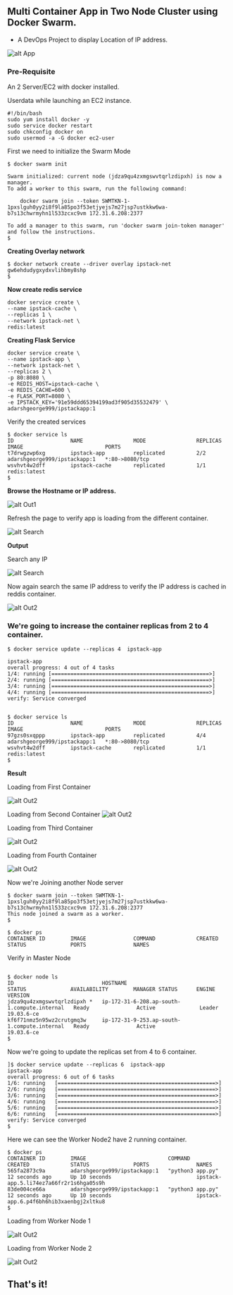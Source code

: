 ## Multi Container App in Two Node Cluster using Docker Swarm.

* A DevOps Project to display Location of IP address.


![alt App](https://github.com/adarshgeorge/docker-swarm-multi_container_app/blob/master/png/home.png)



### Pre-Requisite
An 2 Server/EC2 with docker installed. 

Userdata while launching an EC2 instance.
```
#!/bin/bash
sudo yum install docker -y
sudo service docker restart
sudo chkconfig docker on
sudo usermod -a -G docker ec2-user

```



First we need to initialize the Swarm Mode

```
$ docker swarm init

Swarm initialized: current node (jdza9qu4zxmgswvtqrlzdipxh) is now a manager.
To add a worker to this swarm, run the following command:
   
    docker swarm join --token SWMTKN-1-1pxslguh0yy2i8f9la85po3f53etjyejs7m27jsp7ustkkw6wa-b7s13chwrmyhn1l533zcxc9vm 172.31.6.208:2377

To add a manager to this swarm, run 'docker swarm join-token manager' and follow the instructions.
$
```


**Creating Overlay network**
```
$ docker network create --driver overlay ipstack-net
gw6ehdudygxydxvlihbmy8shp
$

```

**Now create redis service**

```
docker service create \
--name ipstack-cache \
--replicas 1 \
--network ipstack-net \
redis:latest

```


**Creating Flask Service**


```
docker service create \
--name ipstack-app \
--network ipstack-net \
--replicas 2 \
-p 80:8080 \
-e REDIS_HOST=ipstack-cache \
-e REDIS_CACHE=600 \
-e FLASK_PORT=8080 \
-e IPSTACK_KEY='91e59ddd65394199ad3f905d35532479' \
adarshgeorge999/ipstackapp:1
```

Verify the created services

```
$ docker service ls
ID                  NAME                MODE                REPLICAS            IMAGE                          PORTS
t7drwgzwp6xg        ipstack-app         replicated          2/2                 adarshgeorge999/ipstackapp:1   *:80->8080/tcp
wsvhvt4w2dff        ipstack-cache       replicated          1/1                 redis:latest
$

```

**Browse the Hostname or IP address.**

![alt Out1](https://github.com/adarshgeorge/docker-swarm-multi_container_app/blob/master/png/container1.png) 

Refresh the page to verify app is loading from the different container. 

![alt Search](https://github.com/adarshgeorge/docker-swarm-multi_container_app/blob/master/png/container2.png) 


**Output**

Search any IP

![alt Search](https://github.com/adarshgeorge/docker-swarm-multi_container_app/blob/master/png/searching1.png) 


Now again search the same IP address to verify the IP address is cached in reddis container. 

![alt Out2](https://github.com/adarshgeorge/docker-swarm-multi_container_app/blob/master/png/searching2.png) 


### We're going to increase the container replicas from 2 to 4 container.

```
$ docker service update --replicas 4  ipstack-app

ipstack-app
overall progress: 4 out of 4 tasks                                                                                                                                      1/4: running [==================================================>]                                                                        2/4: running [==================================================>]                                                                         
3/4: running [==================================================>]                                                                     
4/4: running [==================================================>]                                                                   verify: Service converged                                                                                                                   


$ docker service ls
ID                  NAME                MODE                REPLICAS            IMAGE                          PORTS
97gzs0sxqppp        ipstack-app         replicated          4/4                 adarshgeorge999/ipstackapp:1   *:80->8080/tcp
wsvhvt4w2dff        ipstack-cache       replicated          1/1                 redis:latest
$

```

**Result**

Loading from First Container

![alt Out2](https://github.com/adarshgeorge/docker-swarm-multi_container_app/blob/master/png/replica1.png) 

Loading from Second Container
![alt Out2](https://github.com/adarshgeorge/docker-swarm-multi_container_app/blob/master/png/replica2.png) 

Loading from Third Container

![alt Out2](https://github.com/adarshgeorge/docker-swarm-multi_container_app/blob/master/png/replica3.png) 

Loading from Fourth Container

![alt Out2](https://github.com/adarshgeorge/docker-swarm-multi_container_app/blob/master/png/replica4.png) 




Now we're Joining another Node server

```
$ docker swarm join --token SWMTKN-1-1pxslguh0yy2i8f9la85po3f53etjyejs7m27jsp7ustkkw6wa-b7s13chwrmyhn1l533zcxc9vm 172.31.6.208:2377
This node joined a swarm as a worker.
$

$ docker ps
CONTAINER ID        IMAGE               COMMAND             CREATED             STATUS              PORTS               NAMES
```

Verify in Master Node

```

$ docker node ls
ID                            HOSTNAME                                      STATUS              AVAILABILITY        MANAGER STATUS      ENGINE VERSION
jdza9qu4zxmgswvtqrlzdipxh *   ip-172-31-6-208.ap-south-1.compute.internal   Ready               Active              Leader              19.03.6-ce
kf6f71nmz5n95wz2crutgmq3w     ip-172-31-9-253.ap-south-1.compute.internal   Ready               Active                                  19.03.6-ce
$
```



Now we're going to update the replicas set from 4 to 6 container. 

```
]$ docker service update --replicas 6  ipstack-app
ipstack-app
overall progress: 6 out of 6 tasks                                                                                                                                      1/6: running   [==================================================>]                                                                       2/6: running   [==================================================>]                                                                        3/6: running   [==================================================>]                                                                        4/6: running   [==================================================>]                                                                        5/6: running   [==================================================>]                                                                        6/6: running   [==================================================>]                                                                        verify: Service converged                                                                                                                   $

```

Here we can see the Worker Node2 have 2 running container.

```
$ docker ps
CONTAINER ID        IMAGE                          COMMAND             CREATED             STATUS              PORTS               NAMES
565fa2873c9a        adarshgeorge999/ipstackapp:1   "python3 app.py"    12 seconds ago      Up 10 seconds                           ipstack-app.5.li74ez7a66fr2r1s6hga05s9h
83de004ce66a        adarshgeorge999/ipstackapp:1   "python3 app.py"    12 seconds ago      Up 10 seconds                           ipstack-app.6.p4f6bh6hib3xaenbgj2xltku8
$
```

Loading from Worker Node 1

![alt Out2](https://github.com/adarshgeorge/docker-swarm-multi_container_app/blob/master/png/worker1.png) 

Loading from Worker Node 2


![alt Out2](https://github.com/adarshgeorge/docker-swarm-multi_container_app/blob/master/png/worker2.png) 

## That's it!